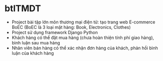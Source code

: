 # btlTMDT
- Project bài tập lớn môn thương mại điện tử: tạo trang web E-commerce BoEC (BoEC là 3 loại mặt hàng: Book, Electronics, Clothes)
- Project sử dụng framework Django Python
- Khách hàng có thể đặt mua hàng (chưa hoàn thiện tính phí giao hàng), bình luận sau mua hàng
- Nhân viên bán hàng có thể xác nhận đơn hàng của khách, phản hồi bình luận của khách hàng
